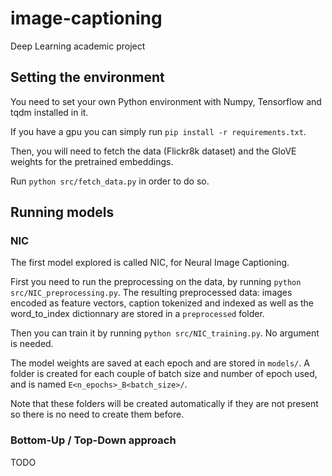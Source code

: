 # image-captioning
Deep Learning academic project

## Setting the environment

You need to set your own Python environment with Numpy, Tensorflow and tqdm installed in it.

If you have a gpu you can simply run `pip install -r requirements.txt`.

Then, you will need to fetch the data (Flickr8k dataset) and the GloVE weights for the pretrained embeddings.

Run `python src/fetch_data.py` in order to do so.

## Running models

### NIC

The first model explored is called NIC, for Neural Image Captioning.

First you need to run the preprocessing on the data, by running `python src/NIC_preprocessing.py`. 
The resulting preprocessed data: images encoded as feature vectors, caption tokenized and indexed as well as the word_to_index dictionnary are stored in a `preprocessed` folder.

Then you can train it by running `python src/NIC_training.py`. No argument is needed.

The model weights are saved at each epoch and are stored in `models/`. A folder is created for each couple of batch size and number of epoch used, and is named `E<n_epochs>_B<batch_size>/`.

Note that these folders will be created automatically if they are not present so there is no need to create them before.

### Bottom-Up / Top-Down approach

TODO